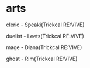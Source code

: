 # arts
cleric - Speaki(Trickcal RE:VIVE)

duelist - Leets(Trickcal RE:VIVE)

mage - Diana(Trickcal RE:VIVE)

ghost - Rim(Trickcal RE:VIVE)

